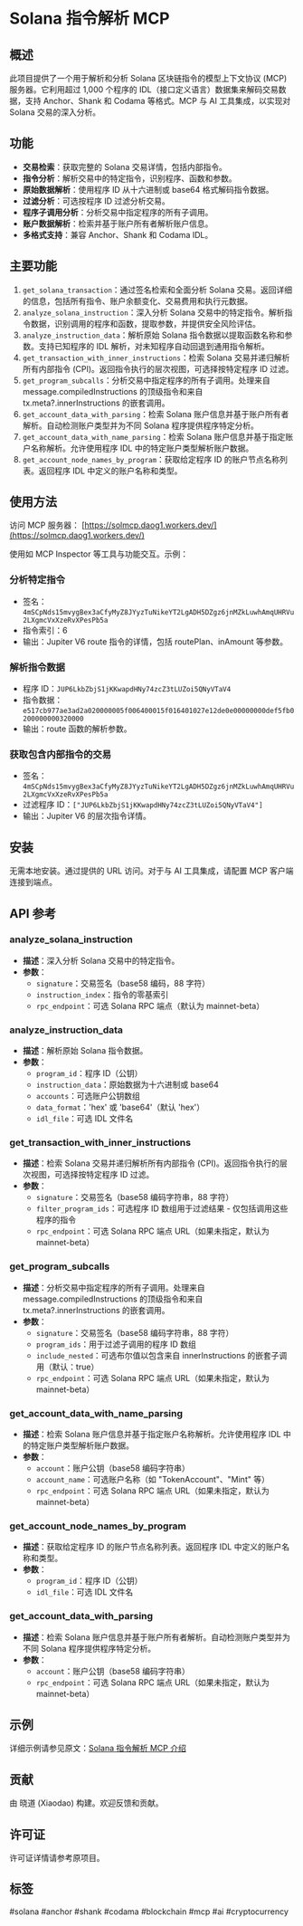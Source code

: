 # Solana 指令解析 MCP

## 概述

此项目提供了一个用于解析和分析 Solana 区块链指令的模型上下文协议 (MCP) 服务器。它利用超过 1,000 个程序的 IDL（接口定义语言）数据集来解码交易数据，支持 Anchor、Shank 和 Codama 等格式。MCP 与 AI 工具集成，以实现对 Solana 交易的深入分析。

## 功能

- **交易检索**：获取完整的 Solana 交易详情，包括内部指令。
- **指令分析**：解析交易中的特定指令，识别程序、函数和参数。
- **原始数据解析**：使用程序 ID 从十六进制或 base64 格式解码指令数据。
- **过滤分析**：可选按程序 ID 过滤分析交易。
- **程序子调用分析**：分析交易中指定程序的所有子调用。
- **账户数据解析**：检索并基于账户所有者解析账户信息。
- **多格式支持**：兼容 Anchor、Shank 和 Codama IDL。

## 主要功能

1. `get_solana_transaction`：通过签名检索和全面分析 Solana 交易。返回详细的信息，包括所有指令、账户余额变化、交易费用和执行元数据。
2. `analyze_solana_instruction`：深入分析 Solana 交易中的特定指令。解析指令数据，识别调用的程序和函数，提取参数，并提供安全风险评估。
3. `analyze_instruction_data`：解析原始 Solana 指令数据以提取函数名称和参数。支持已知程序的 IDL 解析，对未知程序自动回退到通用指令解析。
4. `get_transaction_with_inner_instructions`：检索 Solana 交易并递归解析所有内部指令 (CPI)。返回指令执行的层次视图，可选择按特定程序 ID 过滤。
5. `get_program_subcalls`：分析交易中指定程序的所有子调用。处理来自 message.compiledInstructions 的顶级指令和来自 tx.meta?.innerInstructions 的嵌套调用。
6. `get_account_data_with_parsing`：检索 Solana 账户信息并基于账户所有者解析。自动检测账户类型并为不同 Solana 程序提供程序特定分析。
7. `get_account_data_with_name_parsing`：检索 Solana 账户信息并基于指定账户名称解析。允许使用程序 IDL 中的特定账户类型解析账户数据。
8. `get_account_node_names_by_program`：获取给定程序 ID 的账户节点名称列表。返回程序 IDL 中定义的账户名称和类型。

## 使用方法

访问 MCP 服务器： [https://solmcp.daog1.workers.dev/](https://solmcp.daog1.workers.dev/)

使用如 MCP Inspector 等工具与功能交互。示例：

### 分析特定指令
- 签名：`4mSCpNds15mvygBex3aCfyMyZ8JYyzTuNikeYT2LgADH5DZgz6jnMZkLuwhAmqUHRVu2LXgmcVxXzeRvXPesPb5a`
- 指令索引：6
- 输出：Jupiter V6 route 指令的详情，包括 routePlan、inAmount 等参数。

### 解析指令数据
- 程序 ID：`JUP6LkbZbjS1jKKwapdHNy74zcZ3tLUZoi5QNyVTaV4`
- 指令数据：`e517cb977ae3ad2a020000005f006400015f016401027e12de0e00000000def5fb0200000000320000`
- 输出：route 函数的解析参数。

### 获取包含内部指令的交易
- 签名：`4mSCpNds15mvygBex3aCfyMyZ8JYyzTuNikeYT2LgADH5DZgz6jnMZkLuwhAmqUHRVu2LXgmcVxXzeRvXPesPb5a`
- 过滤程序 ID：`["JUP6LkbZbjS1jKKwapdHNy74zcZ3tLUZoi5QNyVTaV4"]`
- 输出：Jupiter V6 的层次指令详情。

## 安装

无需本地安装。通过提供的 URL 访问。对于与 AI 工具集成，请配置 MCP 客户端连接到端点。

## API 参考

### analyze_solana_instruction
- **描述**：深入分析 Solana 交易中的特定指令。
- **参数**：
  - `signature`：交易签名（base58 编码，88 字符）
  - `instruction_index`：指令的零基索引
  - `rpc_endpoint`：可选 Solana RPC 端点（默认为 mainnet-beta）

### analyze_instruction_data
- **描述**：解析原始 Solana 指令数据。
- **参数**：
  - `program_id`：程序 ID（公钥）
  - `instruction_data`：原始数据为十六进制或 base64
  - `accounts`：可选账户公钥数组
  - `data_format`：'hex' 或 'base64'（默认 'hex'）
  - `idl_file`：可选 IDL 文件名

### get_transaction_with_inner_instructions
- **描述**：检索 Solana 交易并递归解析所有内部指令 (CPI)。返回指令执行的层次视图，可选择按特定程序 ID 过滤。
- **参数**：
  - `signature`：交易签名（base58 编码字符串，88 字符）
  - `filter_program_ids`：可选程序 ID 数组用于过滤结果 - 仅包括调用这些程序的指令
  - `rpc_endpoint`：可选 Solana RPC 端点 URL（如果未指定，默认为 mainnet-beta）

### get_program_subcalls
- **描述**：分析交易中指定程序的所有子调用。处理来自 message.compiledInstructions 的顶级指令和来自 tx.meta?.innerInstructions 的嵌套调用。
- **参数**：
  - `signature`：交易签名（base58 编码字符串，88 字符）
  - `program_ids`：用于过滤子调用的程序 ID 数组
  - `include_nested`：可选布尔值以包含来自 innerInstructions 的嵌套子调用（默认：true）
  - `rpc_endpoint`：可选 Solana RPC 端点 URL（如果未指定，默认为 mainnet-beta）

### get_account_data_with_name_parsing
- **描述**：检索 Solana 账户信息并基于指定账户名称解析。允许使用程序 IDL 中的特定账户类型解析账户数据。
- **参数**：
  - `account`：账户公钥（base58 编码字符串）
  - `account_name`：可选账户名称（如 "TokenAccount"、"Mint" 等）
  - `rpc_endpoint`：可选 Solana RPC 端点 URL（如果未指定，默认为 mainnet-beta）

### get_account_node_names_by_program
- **描述**：获取给定程序 ID 的账户节点名称列表。返回程序 IDL 中定义的账户名称和类型。
- **参数**：
  - `program_id`：程序 ID（公钥）
  - `idl_file`：可选 IDL 文件名

### get_account_data_with_parsing
- **描述**：检索 Solana 账户信息并基于账户所有者解析。自动检测账户类型并为不同 Solana 程序提供程序特定分析。
- **参数**：
  - `account`：账户公钥（base58 编码字符串）
  - `rpc_endpoint`：可选 Solana RPC 端点 URL（如果未指定，默认为 mainnet-beta）

## 示例

详细示例请参见原文：[Solana 指令解析 MCP 介绍](https://dev.to/xiaodao/introduction-to-solana-instruction-parsing-mcp-1mk6)

## 贡献

由 晓道 (Xiaodao) 构建。欢迎反馈和贡献。

## 许可证

许可证详情请参考原项目。

## 标签

#solana #anchor #shank #codama #blockchain #mcp #ai #cryptocurrency

